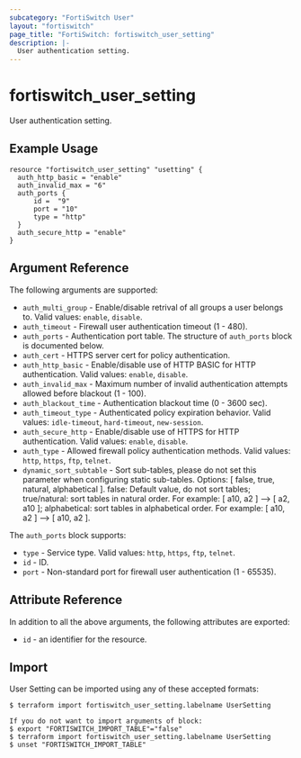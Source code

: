 ```yaml
---
subcategory: "FortiSwitch User"
layout: "fortiswitch"
page_title: "FortiSwitch: fortiswitch_user_setting"
description: |-
  User authentication setting.
---
```


# fortiswitch_user_setting
User authentication setting.

## Example Usage

```hcl
resource "fortiswitch_user_setting" "usetting" {
  auth_http_basic = "enable"
  auth_invalid_max = "6"
  auth_ports {
      id =  "9"
      port = "10"
      type = "http"
  }
  auth_secure_http = "enable"
}
```

## Argument Reference

The following arguments are supported:

* `auth_multi_group` - Enable/disable retrival of all groups a user belongs to. Valid values: `enable`, `disable`.
* `auth_timeout` - Firewall user authentication timeout (1 - 480).
* `auth_ports` - Authentication port table. The structure of `auth_ports` block is documented below.
* `auth_cert` - HTTPS server cert for policy authentication.
* `auth_http_basic` - Enable/disable use of HTTP BASIC for HTTP authentication. Valid values: `enable`, `disable`.
* `auth_invalid_max` - Maximum number of invalid authentication attempts allowed before blackout (1 - 100).
* `auth_blackout_time` - Authentication blackout time (0 - 3600 sec).
* `auth_timeout_type` - Authenticated policy expiration behavior. Valid values: `idle-timeout`, `hard-timeout`, `new-session`.
* `auth_secure_http` - Enable/disable use of HTTPS for HTTP authentication. Valid values: `enable`, `disable`.
* `auth_type` - Allowed firewall policy authentication methods. Valid values: `http`, `https`, `ftp`, `telnet`.
* `dynamic_sort_subtable` - Sort sub-tables, please do not set this parameter when configuring static sub-tables. Options: [ false, true, natural, alphabetical ]. false: Default value, do not sort tables; true/natural: sort tables in natural order. For example: [ a10, a2 ] --> [ a2, a10 ]; alphabetical: sort tables in alphabetical order. For example: [ a10, a2 ] --> [ a10, a2 ].

The `auth_ports` block supports:

* `type` - Service type. Valid values: `http`, `https`, `ftp`, `telnet`.
* `id` - ID.
* `port` - Non-standard port for firewall user authentication (1 - 65535).


## Attribute Reference

In addition to all the above arguments, the following attributes are exported:
* `id` - an identifier for the resource.

## Import

User Setting can be imported using any of these accepted formats:
```
$ terraform import fortiswitch_user_setting.labelname UserSetting

If you do not want to import arguments of block:
$ export "FORTISWITCH_IMPORT_TABLE"="false"
$ terraform import fortiswitch_user_setting.labelname UserSetting
$ unset "FORTISWITCH_IMPORT_TABLE"
```
